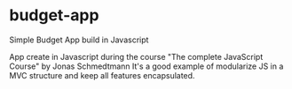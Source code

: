 # budget-app
Simple Budget App build in Javascript

App create in Javascript during the course "The complete JavaScript Course" by Jonas Schmedtmann
It's a good example of modularize JS in a MVC structure and keep all features encapsulated.
